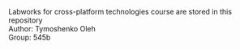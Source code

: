 Labworks for cross-platform technologies course are stored in this repository <br>
Author: Tymoshenko Oleh <br>
Group: 545b

